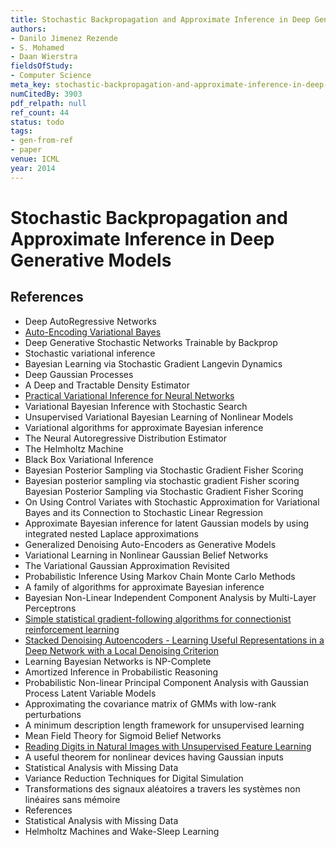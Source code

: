 ```yaml
---
title: Stochastic Backpropagation and Approximate Inference in Deep Generative Models
authors:
- Danilo Jimenez Rezende
- S. Mohamed
- Daan Wierstra
fieldsOfStudy:
- Computer Science
meta_key: stochastic-backpropagation-and-approximate-inference-in-deep-generative-models
numCitedBy: 3903
pdf_relpath: null
ref_count: 44
status: todo
tags:
- gen-from-ref
- paper
venue: ICML
year: 2014
---
```


# Stochastic Backpropagation and Approximate Inference in Deep Generative Models

## References

- Deep AutoRegressive Networks
- [Auto-Encoding Variational Bayes](./auto-encoding-variational-bayes.md)
- Deep Generative Stochastic Networks Trainable by Backprop
- Stochastic variational inference
- Bayesian Learning via Stochastic Gradient Langevin Dynamics
- Deep Gaussian Processes
- A Deep and Tractable Density Estimator
- [Practical Variational Inference for Neural Networks](./practical-variational-inference-for-neural-networks.md)
- Variational Bayesian Inference with Stochastic Search
- Unsupervised Variational Bayesian Learning of Nonlinear Models
- Variational algorithms for approximate Bayesian inference
- The Neural Autoregressive Distribution Estimator
- The Helmholtz Machine
- Black Box Variational Inference
- Bayesian Posterior Sampling via Stochastic Gradient Fisher Scoring
- Bayesian posterior sampling via stochastic gradient Fisher scoring Bayesian Posterior Sampling via Stochastic Gradient Fisher Scoring
- On Using Control Variates with Stochastic Approximation for Variational Bayes and its Connection to Stochastic Linear Regression
- Approximate Bayesian inference for latent Gaussian models by using integrated nested Laplace approximations
- Generalized Denoising Auto-Encoders as Generative Models
- Variational Learning in Nonlinear Gaussian Belief Networks
- The Variational Gaussian Approximation Revisited
- Probabilistic Inference Using Markov Chain Monte Carlo Methods
- A family of algorithms for approximate Bayesian inference
- Bayesian Non-Linear Independent Component Analysis by Multi-Layer Perceptrons
- [Simple statistical gradient-following algorithms for connectionist reinforcement learning](./simple-statistical-gradient-following-algorithms-for-connectionist-reinforcement-learning.md)
- [Stacked Denoising Autoencoders - Learning Useful Representations in a Deep Network with a Local Denoising Criterion](./stacked-denoising-autoencoders-learning-useful-representations-in-a-deep-network-with-a-local-denoising-criterion.md)
- Learning Bayesian Networks is NP-Complete
- Amortized Inference in Probabilistic Reasoning
- Probabilistic Non-linear Principal Component Analysis with Gaussian Process Latent Variable Models
- Approximating the covariance matrix of GMMs with low-rank perturbations
- A minimum description length framework for unsupervised learning
- Mean Field Theory for Sigmoid Belief Networks
- [Reading Digits in Natural Images with Unsupervised Feature Learning](./reading-digits-in-natural-images-with-unsupervised-feature-learning.md)
- A useful theorem for nonlinear devices having Gaussian inputs
- Statistical Analysis with Missing Data
- Variance Reduction Techniques for Digital Simulation
- Transformations des signaux aléatoires a travers les systèmes non linéaires sans mémoire
- References
- Statistical Analysis with Missing Data
- Helmholtz Machines and Wake-Sleep Learning
